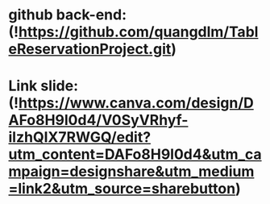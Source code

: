 # github back-end: (!https://github.com/quangdlm/TableReservationProject.git)
# Link slide: (!https://www.canva.com/design/DAFo8H9l0d4/V0SyVRhyf-ilzhQIX7RWGQ/edit?utm_content=DAFo8H9l0d4&utm_campaign=designshare&utm_medium=link2&utm_source=sharebutton)
